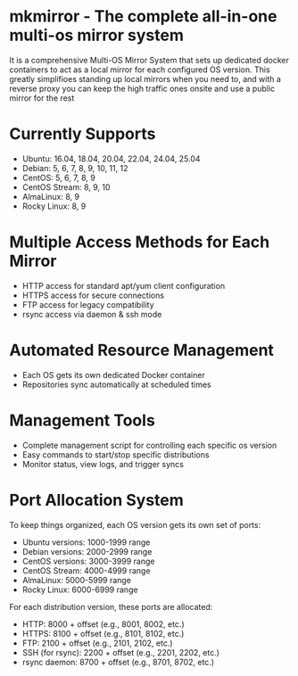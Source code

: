 # mkmirror - The complete all-in-one multi-os mirror system
It is a comprehensive Multi-OS Mirror System that sets up dedicated docker containers to act as a local mirror for each configured OS version. This greatly simplifioes standing up local mirrors when you need to, and with a reverse proxy you can keep the high traffic ones onsite and use a public mirror for the rest

# Currently Supports
* Ubuntu: 16.04, 18.04, 20.04, 22.04, 24.04, 25.04
* Debian: 5, 6, 7, 8, 9, 10, 11, 12
* CentOS: 5, 6, 7, 8, 9
* CentOS Stream: 8, 9, 10
* AlmaLinux: 8, 9
* Rocky Linux: 8, 9

# Multiple Access Methods for Each Mirror
* HTTP access for standard apt/yum client configuration
* HTTPS access for secure connections
* FTP access for legacy compatibility
* rsync access via daemon & ssh mode

# Automated Resource Management
* Each OS gets its own dedicated Docker container
* Repositories sync automatically at scheduled times

# Management Tools
* Complete management script for controlling each specific os version
* Easy commands to start/stop specific distributions
* Monitor status, view logs, and trigger syncs

# Port Allocation System
To keep things organized, each OS version gets its own set of ports:

* Ubuntu versions: 1000-1999 range
* Debian versions: 2000-2999 range
* CentOS versions: 3000-3999 range
* CentOS Stream: 4000-4999 range
* AlmaLinux: 5000-5999 range
* Rocky Linux: 6000-6999 range

For each distribution version, these ports are allocated:

* HTTP: 8000 + offset (e.g., 8001, 8002, etc.)
* HTTPS: 8100 + offset (e.g., 8101, 8102, etc.)
* FTP: 2100 + offset (e.g., 2101, 2102, etc.)
* SSH (for rsync): 2200 + offset (e.g., 2201, 2202, etc.)
* rsync daemon: 8700 + offset (e.g., 8701, 8702, etc.)
